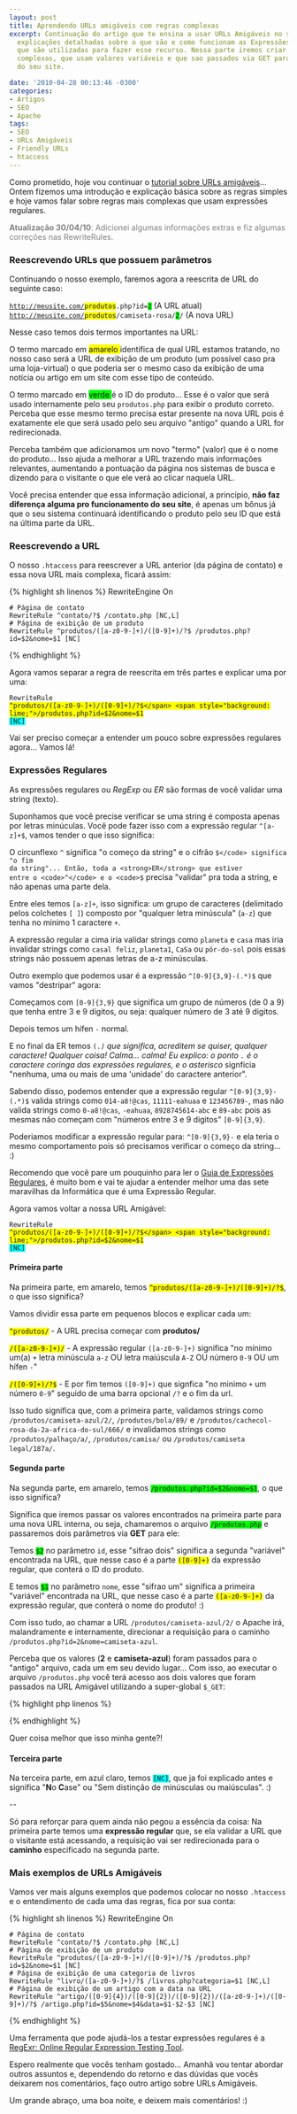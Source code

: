 ```yaml
---
layout: post
title: Aprendendo URLs amigáveis com regras complexas
excerpt: Continuação do artigo que te ensina a usar URLs Amigáveis no seu site com
  explicações detalhadas sobre o que são e como funcionam as Expressões Regulares
  que são utilizadas para fazer esse recurso. Nessa parte iremos criar regras mais
  complexas, que usam valores variáveis e que sao passados via GET para os arquivos
  do seu site.

date: '2010-04-28 00:13:46 -0300'
categories:
- Artigos
- SEO
- Apache
tags:
- SEO
- URLs Amigáveis
- Friendly URLs
- htaccess
---
```

Como prometido, hoje vou continuar o [tutorial sobre URLs amigáveis](/aprendendo-urls-amigaveis)... Ontem fizemos uma introdução e explicação básica sobre as regras simples e hoje vamos falar sobre regras mais complexas que usam expressões regulares.

<p style="color: gray;"><strong>Atualização 30/04/10</strong>: Adicionei algumas informações extras e fiz algumas correções nas RewriteRules.

<h3>Reescrevendo URLs que possuem parâmetros</h3>
Continuando o nosso exemplo, faremos agora a reescrita de URL do seguinte caso:

<code>http://meusite.com/<span style="background: yellow;">produtos</span>.php?id=<span style="background: lime;">2</span></code> (A URL atual)
<code>http://meusite.com/<span style="background: yellow;">produtos</span>/camiseta-rosa/<span style="background: lime;">2</span>/</code> (A nova URL)

Nesse caso temos dois termos importantes na URL:

O termo marcado em <span style="background: yellow;"> amarelo </span> identifica de qual URL estamos tratando, no nosso caso será a URL de exibição de um produto (um possível caso pra uma loja-virtual) o que poderia ser o mesmo caso da exibição de uma notícia ou artigo em um site com esse tipo de conteúdo.

O termo marcado em <span style="background: lime;"> verde </span> é o ID do produto... Esse é o valor que será usado internamente pelo seu <code>produtos.php</code> para exibir o produto correto. Perceba que esse mesmo termo precisa estar presente na nova URL pois é exatamente ele que será usado pelo seu arquivo "antigo" quando a URL for redirecionada.

Perceba também que adicionamos um novo "termo" (valor) que é o nome do produto... Isso ajuda a melhorar a URL trazendo mais informações relevantes, aumentando a pontuação da página nos sistemas de busca e dizendo para o visitante o que ele verá ao clicar naquela URL.

Você precisa entender que essa informação adicional, a princípio, <strong>não faz diferença alguma pro funcionamento do seu site</strong>, é apenas um bônus já que o seu sistema continuará identificando o produto pelo seu ID que está na última parte da URL.

<h3>Reescrevendo a URL</h3>
O nosso <code>.htaccess</code> para reescrever a URL anterior (da página de contato) e essa nova URL mais complexa, ficará assim:


{% highlight sh linenos %}
<IfModule mod_rewrite.c>
	RewriteEngine On

	# Página de contato
	RewriteRule ^contato/?$ /contato.php [NC,L]
	# Página de exibição de um produto
	RewriteRule ^produtos/([a-z0-9-]+)/([0-9]+)/?$ /produtos.php?id=$2&nome=$1 [NC]
</IfModule>
{% endhighlight %}

Agora vamos separar a regra de reescrita em três partes e explicar uma por uma:

<code>RewriteRule <span style="background: yellow;">^produtos/([a-z0-9-]+)/([0-9]+)/?$</span> <span style="background: lime;">/produtos.php?id=$2&nome=$1</span> <span style="background: cyan;">[NC]</span></code>

Vai ser preciso começar a entender um pouco sobre expressões regulares agora... Vamos lá!

<h3>Expressões Regulares</h3>
As expressões regulares ou <em>RegExp</em> ou <em>ER</em> são formas de você validar uma string (texto).

Suponhamos que você precise verificar se uma string é composta apenas por letras minúculas. Você pode fazer isso com a expressão regular <code>^[a-z]+$</code>, vamos tender o que isso significa:

O circunflexo <code>^</code> significa "o começo da string" e o cifrão <code>$</code> significa "o fim da string"... Então, toda a <strong>ER</strong> que estiver entre o <code>^</code> e o <code>$</code> precisa "validar" pra toda a string, e não apenas uma parte dela.

Entre eles temos <code>[a-z]+</code>, isso significa: um grupo de caracteres (delimitado pelos colchetes <code>[  ]</code>) composto por "qualquer letra minúscula" (<code>a-z</code>) que tenha no mínimo 1 caractere <code>+</code>.

A expressão regular a cima iria validar strings como <code>planeta</code> e <code>casa</code> mas iria invalidar strings como <code>casal feliz</code>, <code>planeta1</code>, <code>CaSa</code> ou <code>pôr-do-sol</code> pois essas strings não possuem apenas letras de a-z minúsculas.

Outro exemplo que podemos usar é a expressão <code>^[0-9]{3,9}-(.*)$</code> que vamos "destripar" agora:

Começamos com <code>[0-9]{3,9}</code> que significa um grupo de números (de 0 a 9) que tenha entre 3 e 9 dígitos, ou seja: qualquer número de 3 até 9 digitos.

Depois temos um hífen <code>-</code> normal.

E no final da ER temos <code>(.*)</code> que significa, acreditem se quiser, qualquer caractere! Qualquer coisa! Calma... calma! Eu explico: o ponto <code>.</code> é o caractere coringa das expressões regulares, e o asterisco <code>*</code> signficia "nenhuma, uma ou mais de uma 'unidade' do caractere anterior".

Sabendo disso, podemos entender que a expressão regular <code>^[0-9]{3,9}-(.*)$</code> valida strings como <code>014-a8!@cas</code>, <code>11111-eahuaa</code> e <code>123456789-</code>, mas não valida strings como <code>0-a8!@cas</code>, <code>-eahuaa</code>, <code>8928745614-abc</code> e <code>89-abc</code> pois as mesmas não começam com "números entre 3 e 9 digitos" <code>[0-9]{3,9}</code>.

Poderiamos modificar a expressão regular para: <code>^[0-9]{3,9}-</code> e ela teria o mesmo comportamento pois só precisamos verificar o começo da string... :)

Recomendo que você pare um pouquinho para ler o [Guia de Expressões Regulares](http://guia-er.sourceforge.net/), é muito bom e vai te ajudar a entender melhor uma das sete maravilhas da Informática que é uma Expressão Regular.

Agora vamos voltar a nossa URL Amigável:

<code>RewriteRule <span style="background: yellow;">^produtos/([a-z0-9-]+)/([0-9]+)/?$</span> <span style="background: lime;">/produtos.php?id=$2&nome=$1</span> <span style="background: cyan;">[NC]</span></code>

<h4>Primeira parte</h4>
Na primeira parte, em amarelo, temos <code style="background: yellow;">^produtos/([a-z0-9-]+)/([0-9]+)/?$</code>, o que isso significa?

Vamos dividir essa parte em pequenos blocos e explicar cada um:

<code style="background: yellow;">^produtos/</code> - A URL precisa começar com <strong>produtos/</strong>

<code style="background: yellow;">/([a-z0-9-]+)/</code> - A expressão regular <code>([a-z0-9-]+)</code> significa "no mínimo um(a) <code>+</code> letra minúscula <code>a-z</code> OU letra maiúscula <code>A-Z</code> OU número <code>0-9</code> OU um hífen <code>-</code>"

<code style="background: yellow;">/([0-9]+)/?$</code> - E por fim temos <code>([0-9]+)</code> que signfica "no minimo <code>+</code> um número <code>0-9</code>" seguido de uma barra opcional <code>/?</code> e o fim da url.

Isso tudo significa que, com a primeira parte, validamos strings como <code>/produtos/camiseta-azul/2/</code>, <code>/produtos/bola/89/</code> e <code>/produtos/cachecol-rosa-da-2a-africa-do-sul/666/</code> e invalidamos strings como <code>/produtos/palhaço/a/</code>,  <code>/produtos/camisa/</code> ou <code>/produtos/camiseta legal/187a/</code>.

<h4>Segunda parte</h4>
Na segunda parte, em amarelo, temos <code style="background: lime;">/produtos.php?id=$2&nome=$1</code>, o que isso significa?

Significa que iremos passar os valores encontrados na primeira parte para uma nova URL interna, ou seja, chamaremos o arquivo <code style="background: lime;">/produtos.php</code> e passaremos dois parâmetros via <strong>GET</strong> para ele:

Temos <code style="background: lime;">$2</code> no parâmetro <code>id</code>, esse "sifrao dois" significa a segunda "variável" encontrada na URL, que nesse caso é a parte <code style="background: yellow;">([0-9]+)</code> da expressão regular, que conterá o ID do produto.

E temos <code style="background: lime;">$1</code> no parâmetro <code>nome</code>, esse "sifrao um" significa a primeira "variável" encontrada na URL, que nesse caso é a parte <code style="background: yellow;">([a-z0-9-]+)</code> da expressão regular, que conterá o nome do produto! :)

Com isso tudo, ao chamar a URL <code>/produtos/camiseta-azul/2/</code> o Apache irá, malandramente e internamente, direcionar a requisição para o caminho <code>/produtos.php?id=2&nome=camiseta-azul</code>.

Perceba que os valores (<strong>2</strong> e <strong>camiseta-azul</strong>) foram passados para o "antigo" arquivo, cada um em seu devido lugar... Com isso, ao executar o arquivo <code>/produtos.php</code> você terá acesso aos dois valores que foram passados na URL Amigável utilizando a super-global <code>$_GET</code>:


{% highlight php linenos %}
<?php

echo 'ID do produto: ' . $_GET['id']; // 2
echo '';
echo 'Nome (slug) do produto: ' . $_GET['nome']; // camiseta-azul

?>
{% endhighlight %}

Quer coisa melhor que isso minha gente?!

<h4>Terceira parte</h4>
Na terceira parte, em azul claro, temos <code style="background: cyan;">[NC]</code>, que ja foi explicado antes e significa "<strong>N</strong>o <strong>C</strong>ase" ou "Sem distinção de minúsculas ou maiúsculas". :)

--

Só para reforçar para quem ainda não pegou a essência da coisa: Na primeira parte temos uma <strong>expressão regular</strong> que, se ela validar a URL que o visitante está acessando, a requisição vai ser redirecionada para o <strong>caminho</strong> especificado na segunda parte.

<h3>Mais exemplos de URLs Amigáveis</h3>
Vamos ver mais alguns exemplos que podemos colocar no nosso <code>.htaccess</code> e o entendimento de cada uma das regras, fica por sua conta:


{% highlight sh linenos %}
<IfModule mod_rewrite.c>
	RewriteEngine On

	# Página de contato
	RewriteRule ^contato/?$ /contato.php [NC,L]
	# Página de exibição de um produto
	RewriteRule ^produtos/([a-z0-9-]+)/([0-9]+)/?$ /produtos.php?id=$2&nome=$1 [NC]
	# Página de exibição de uma categoria de livros
	RewriteRule ^livro/([a-z0-9-]+)/?$ /livros.php?categoria=$1 [NC,L]
	# Página de exibição de um artigo com a data na URL
	RewriteRule ^artigo/([0-9]{4})/([0-9]{2})/([0-9]{2})/([a-z0-9-]+)/([0-9]+)/?$ /artigo.php?id=$5&nome=$4&data=$1-$2-$3 [NC]
</IfModule>
{% endhighlight %}

Uma ferramenta que pode ajudá-los a testar expressões regulares é a [RegExr: Online Regular Expression Testing Tool](http://gskinner.com/RegExr/).

Espero realmente que vocês tenham gostado... Amanhã vou tentar abordar outros assuntos e, dependendo do retorno e das dúvidas que vocês deixarem nos comentários, faço outro artigo sobre URLs Amigáveis.

Um grande abraço, uma boa noite, e deixem mais comentários! :)

